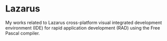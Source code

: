 # Lazarus
My works related to Lazarus cross-platform visual integrated development environment (IDE) for rapid application development (RAD) using the Free Pascal compiler.
